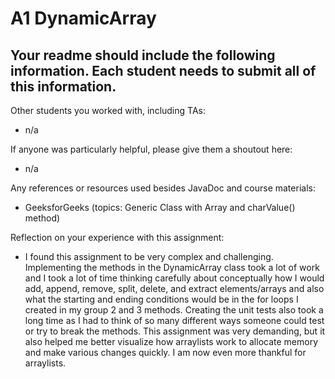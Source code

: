 # A1 DynamicArray

## Your readme should include the following information. Each student needs to submit all of this information.

Other students you worked with, including TAs:
- n/a

If anyone was particularly helpful, please give them a shoutout here: 
- n/a

Any references or resources used besides JavaDoc and course materials:
- GeeksforGeeks (topics: Generic Class with Array and charValue() method)

Reflection on your experience with this assignment:
- I found this assignment to be very complex and challenging. Implementing the methods in the DynamicArray class took a lot of work and I took a lot of time thinking carefully about conceptually how I would add, append, remove, split, delete, and extract elements/arrays and also what the starting and ending conditions would be in the for loops I created in my group 2 and 3 methods. Creating the unit tests also took a long time as I had to think of so many different ways someone could test or try to break the methods. This assignment was very demanding, but it also helped me better visualize how arraylists work to allocate memory and make various changes quickly. I am now even more thankful for arraylists.